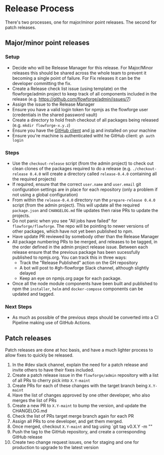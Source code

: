 # Release Process

There's two processes, one for major/minor point releases. The second for patch
releases.

## Major/minor point releases

### Setup

 - Decide who will be Release Manager for this release. For Major/Minor releases this should be shared across the whole team to prevent it becoming a single point of failure. For Fix releases it can be the developer committing the fix.
 - Create a Release check list issue (using template) on the flowforge/admin project to keep track of all components included in the release (e.g. https://github.com/flowforge/admin/issues/7)
 - Assign the issue to the Release Manager
 - Ensure you have a valid login token for npmjs as the flowforge user (credentials in the shared password vault)
 - Create a directory to hold fresh checkout of all packages being released (e.g. `mkdir flowforge-x.y.z`)
 - Ensure you have the [GitHub client](https://github.com/cli/cli) and [jq](https://stedolan.github.io/jq/download/) and installed on your machine
 - Ensure you're machine is authenticated witht he GitHub client: `gh auth login`

### Steps

 - Use the `checkout-release` script (from the admin project) to check out clean clones of the packages required to do a release 
 (e.g. `./checkout-release 0.4.0` will create a directory called `release-0.4.0` containing all the required projects)
 - If required, ensure that the correct `user.name` and `user.email` git configuration settings are in place for each repository (only a problem if not using a global configuration)
 - From within the `release-0.4.0` directory run the `prepare-release 0.4.0` script (from the admin project). This will update all the required
 `package.json` and `CHANGELOG.md` file updates then raise PRs to update the projects.
 - Do not panic when you see "All jobs have failed" for `flowforge/flowforge`. The repo will be pointing to newer versions of other packages, which have not yet been published to npm. 
 - Have update PR reviewed by somebody other than the Release Manager
 - All package numbering PRs to be merged, and releases to be tagged, in the order defined in the admin project release issue. Between each release
 ensure that the previous package has been sucessfully published to npmjs.org. You can track this in three ways:
    - Track the "Release Published" action on the GH repository
    - A bot will post to #gh-flowforge Slack channel, although slightly delayed
    - Keep an eye on npmjs.org page for each package.
 - Once all the node module components have been built and published to npm the `installer`, `helm` and `docker-compose` components can be updated and tagged.

### Next Steps

 - As much as possible of the previous steps should be converted into a CI Pipeline making use of GitHub Actions.

## Patch releases

Patch releases are done at hoc basis, and have a much lighter process to allow
fixes to quickly be released.

1. In the #dev slack channel, explain the need for a patch release and invite others
to have their fixes included.
1. Create a patch release issue in the `flowforge/admin` repository with a list of all PRs
to cherry pick into `X.Y-maint`
1. Create PRs for each of these changes with the target branch being `X.Y-maint`
1. Have the list of changes approved by one other developer, who also merges the list of PRs
1. Create a new PR to `X.Y-maint` to bump the version, and update the CHANGELOG.md
1. Check the list of PRs target merge branch again for each PR
1. Assign all PRs to one developer, and get them merged.
1. Once merged, checkout `X.Y-maint` and tag using `git tag v0.X.Y -m "<One line description of this release>"
1. Push the tag to the GitHub repository, and create a corresponding GitHub release
1. Create two change request issues, one for staging and one for production to upgrade to the latest version

